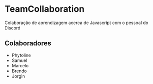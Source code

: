 # TeamCollaboration
Colaboração de aprendizagem acerca de Javascript com o pessoal do Discord

## Colaboradores

- Phytoline
- Samuel
- Marcelo
- Brendo
- Jorgin
